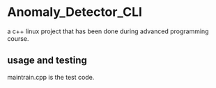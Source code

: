 # Anomaly_Detector_CLI
a c++ linux project that has been done during advanced programming course.

## usage and testing
maintrain.cpp is the test code.

